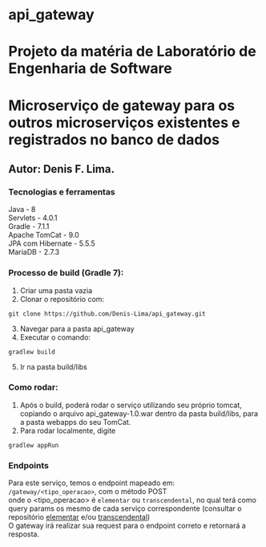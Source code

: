 # api_gateway

# Projeto da matéria de Laboratório de Engenharia de Software
# Microserviço de gateway para os outros microserviços existentes e registrados no banco de dados
## Autor: Denis F. Lima.

### Tecnologias e ferramentas

Java - 8  
Servlets - 4.0.1  
Gradle - 7.1.1  
Apache TomCat - 9.0  
JPA com Hibernate - 5.5.5  
MariaDB - 2.7.3  


### Processo de build (Gradle 7):
1. Criar uma pasta vazia
2. Clonar o repositório com:  
```console
git clone https://github.com/Denis-Lima/api_gateway.git
```
3. Navegar para a pasta api_gateway
4. Executar o comando: 
```console
gradlew build
```
5. Ir na pasta build/libs

### Como rodar:  
1. Após o build, poderá rodar o serviço utilizando seu próprio tomcat, copiando o arquivo api_gateway-1.0.war dentro da pasta build/libs, para a pasta webapps do seu TomCat.  
2. Para rodar localmente, digite  
```console
gradlew appRun
```  

### Endpoints
Para este serviço, temos o endpoint mapeado em: `/gateway/<tipo_operacao>`, com o método POST  
onde o <tipo_operacao> é `elementar` ou `transcendental`, no qual terá como query params os mesmo de cada serviço correspondente (consultar o repositório [elementar](https://github.com/Denis-Lima/elementarServices) e/ou [transcendental](https://github.com/Denis-Lima/transcendentalServices))  
O gateway irá realizar sua request para o endpoint correto e retornará a resposta.
